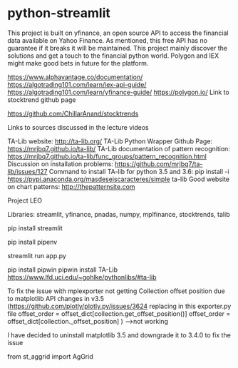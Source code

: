 # python-streamlit

This project is built on yfinance, an open source API to access the financial data available on Yahoo Finance.
As mentioned, this free API has no guarantee if it breaks it will be maintained.
This project mainly discover the solutions and get a touch to the financial python world.
Polygon and IEX might make good bets in future for the platform.

https://www.alphavantage.co/documentation/
https://algotrading101.com/learn/iex-api-guide/
https://algotrading101.com/learn/yfinance-guide/
https://polygon.io/
Link to stocktrend github page

https://github.com/ChillarAnand/stocktrends

Links to sources discussed in the lecture videos

TA-Lib website: http://ta-lib.org/
TA-Lib Python Wrapper Github Page: https://mrjbq7.github.io/ta-lib/
TA-Lib documentation of pattern recognition: https://mrjbq7.github.io/ta-lib/func_groups/pattern_recognition.html
Discussion on installation problems: https://github.com/mrjbq7/ta-lib/issues/127
Command to install TA-lib for python 3.5 and 3.6: pip install -i https://pypi.anaconda.org/masdeseiscaracteres/simple ta-lib
Good website on chart patterns: http://thepatternsite.com

Project LEO

Libraries: streamlit, yfinance, pnadas, numpy, mplfinance, stocktrends, talib

pip install streamlit

pip install pipenv

streamlit run app.py

pip install pipwin
pipwin install TA-Lib
https://www.lfd.uci.edu/~gohlke/pythonlibs/#ta-lib

To fix the issue with mplexporter not getting Collection offset position due to matplotlib API changes in v3.5
(https://github.com/plotly/plotly.py/issues/3624
replacing in this exporter.py file
offset_order = offset_dict[collection.get_offset_position()]
offset_order = offset_dict[collection._offset_position] ) -->not working

I have decided to uninstall matplotlib 3.5 and downgrade it to 3.4.0 to fix the issue

from st_aggrid import AgGrid
